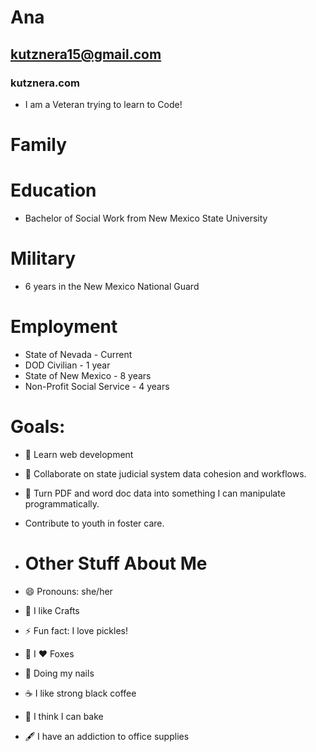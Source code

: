 # Ana 

## kutznera15@gmail.com
### kutznera.com 

- I am a Veteran trying to learn to Code!

# Family


# Education
* Bachelor of Social Work from New Mexico State University 

# Military
* 6 years in the New Mexico National Guard
    
# Employment
* State of Nevada - Current
* DOD Civilian - 1 year
* State of New Mexico - 8 years
* Non-Profit Social Service - 4 years

# Goals:

- 🌱 Learn web development
- 👯 Collaborate on state judicial system data cohesion and workflows.
- 🤔 Turn PDF and word doc data into something I can manipulate programmatically.
- Contribute to youth in foster care.
  

- # Other Stuff About Me 
- 😄 Pronouns: she/her
- :art: I like Crafts
- ⚡ Fun fact: I love pickles!
- :fox_face: I :heart: Foxes
- :nail_care: Doing my nails
- :coffee: I like strong black coffee
- :cake: I think I can bake
- :fountain_pen: I have an addiction to office supplies
